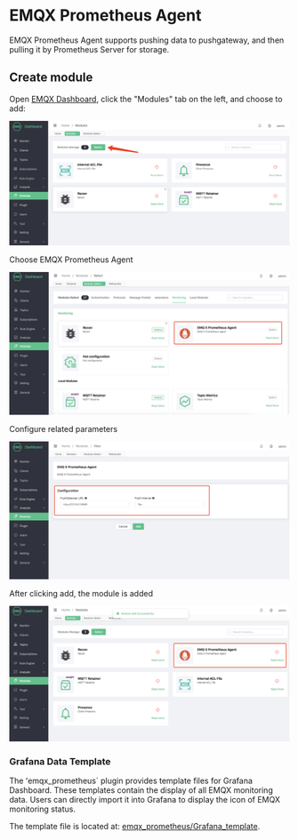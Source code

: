 # EMQX Prometheus Agent

EMQX Prometheus Agent supports pushing data to pushgateway, and then pulling it by Prometheus Server for storage.

## Create module

Open [EMQX Dashboard](http://127.0.0.1:18083/#/modules), click the "Modules" tab on the left, and choose to add:

![image-20200927213049265](./assets/modules.png)

Choose EMQX Prometheus Agent

![image-20200927213049265](./assets/prometheus_agent_1.png)

Configure related parameters

![image-20200927213049265](./assets/prometheus_agent_2.png)

After clicking add, the module is added

![image-20200927213049265](./assets/prometheus_agent_3.png)

### Grafana Data Template

The ʻemqx_prometheus` plugin provides template files for Grafana Dashboard. These templates contain the display of all EMQX monitoring data. Users can directly import it into Grafana to display the icon of EMQX monitoring status.

The template file is located at: [emqx_prometheus/Grafana_template](https://github.com/emqx/emqx-prometheus/tree/master/grafana_template).
